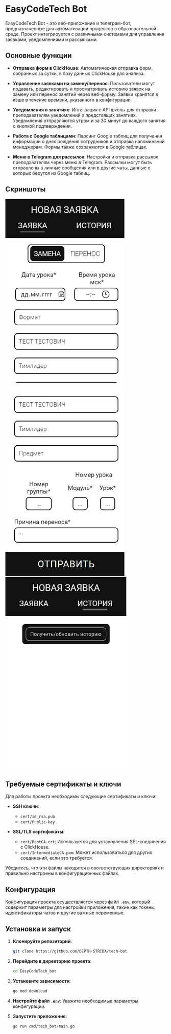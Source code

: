 # EasyCodeTech Bot

EasyCodeTech Bot - это веб-приложение и телеграм-бот, предназначенные для автоматизации процессов в образовательной среде. Проект интегрируется с различными системами для управления заявками, уведомлениями и рассылками.

## Основные функции

- **Отправка форм в ClickHouse**: Автоматическая отправка форм, собранных за сутки, в базу данных ClickHouse для анализа.
  
- **Управление заявками на замену/перенос**: Пользователи могут подавать, редактировать и просматривать историю заявок на замену или перенос занятий через веб-форму. Заявки хранятся в кэше в течение времени, указанного в конфигурации.

- **Уведомления о занятиях**: Интеграция с API школы для отправки преподавателям уведомлений о предстоящих занятиях. Уведомления отправляются утром и за 30 минут до каждого занятия с кнопкой подтверждения.

- **Работа с Google таблицами**: Парсинг Google таблиц для получения информации о днях рождения сотрудников и отправка напоминаний менеджерам. Формы также сохраняются в Google таблицах.

- **Меню в Telegram для рассылок**: Настройка и отправка рассылок преподавателям через меню в Telegram. Рассылки могут быть отправлены в личные сообщения или в другие чаты, данные о которых берутся из Google таблиц.

## Скриншоты
  ![Форма заявки](doc/img/form_0.png)
  ![Форма заявки](doc/img/form_1.png)
  ![История заявок](doc/img/history.png)

## Требуемые сертификаты и ключи

Для работы проекта необходимы следующие сертификаты и ключи:

- **SSH ключи**: 
  - `cert/id_rsa.pub`
  - `cert/Public-key`

- **SSL/TLS сертификаты**:
  - `cert/RootCA.crt`: Используется для установления SSL-соединения с ClickHouse.
  - `cert/IntermediateCA.pem`: Может использоваться для других соединений, если это требуется.

Убедитесь, что эти файлы находятся в соответствующих директориях и правильно настроены в конфигурационных файлах.

## Конфигурация

Конфигурация проекта осуществляется через файл `.env`, который содержит параметры для настройки приложения, такие как токены, идентификаторы чатов и другие важные переменные.

## Установка и запуск

1. **Клонируйте репозиторий**:
   ```bash
   git clone https://github.com/DEPTH-STRIDA/tech-bot
   ```

2. **Перейдите в директорию проекта**:
   ```bash
   cd EasyCodeTech_bot
   ```

3. **Установите зависимости**:
   ```bash
   go mod download
   ```

4. **Настройте файл `.env`**: Укажите необходимые параметры конфигурации.

5. **Запустите приложение**:
   ```bash
   go run cmd/tech_bot/main.go
   ```


